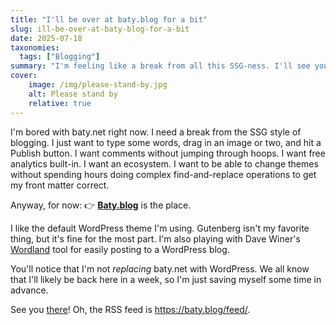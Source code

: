 ```yaml
---
title: "I'll be over at baty.blog for a bit"
slug: ill-be-over-at-baty-blog-for-a-bit
date: 2025-07-18
taxonomies:
  tags: ["Blogging"]
summary: "I'm feeling like a break from all this SSG-ness. I'll see you at my WordPress blog at baty.blog for now."
cover: 
    image: /img/please-stand-by.jpg
    alt: Please stand by
    relative: true
---
```


I'm bored with baty.net right now. I need a break from the SSG style of blogging. I just want to type some words, drag in an image or two, and hit a Publish button. I want comments without jumping through hoops. I want free analytics built-in. I want an ecosystem. I want to be able to change themes without spending hours doing complex find-and-replace operations to get my front matter correct.

Anyway, for now: 👉 **[Baty.blog](https://baty.blog)** is the place.

I like the default WordPress theme I'm using. Gutenberg isn't my favorite thing, but it's fine for the most part. I'm also playing with Dave Winer's [Wordland](https://wordland.social) tool for easily posting to a WordPress blog.

You'll notice that I'm not _replacing_ baty.net with WordPress. We all know that I'll likely be back here in a week, so I'm just saving myself some time in advance.

See you [there](https://baty.blog)! Oh, the RSS feed is <https://baty.blog/feed/>.
